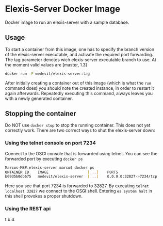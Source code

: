 # Elexis-Server Docker Image

Docker image to run an elexis-server with a sample database.

## Usage

To start a container from this image, one has to specify the branch version of the elexis-server executable, 
and activate the required port forwarding. The tag parameter denotes wich elexis-server executable branch to use.
At the moment valid values are [master, 1.3]

```bash
docker run -P medevit/elexis-server:tag
```

After initially creating a container out of this image (which is what the `run` command does) you should note
the created instance, in order to restart it again afterwards. Repeatedly executing this command, always leaves
you with a newly generated container.

## Stopping the container

Do NOT use `docker stop` to stop the running container. This does not yet correctly work.
There are two correct ways to shut the elexis-server down:

### Using the telnet console on port 7234

Connect to the OSGI console that is forwarded using telnet. You can see the forwarded port by executing `docker ps`

```bash
Marcos-MBP:elexis-server marco$ docker ps
ONTAINER ID    IMAGE                  [...]    PORTS                                              NAMES
b0935b0db675   medevit/elexis-server  [...]    0.0.0.0:32827->7234/tcp, 0.0.0.0:32826->8380/tcp   festive_newton
```
Here you see that port 7234 is forwarded to 32827. By executing `telnet localhost 32827` we connect to the OSGI shell.
Entering `es system halt` in this shell provokes a proper shutdown.

### Using the REST api

t.b.d.